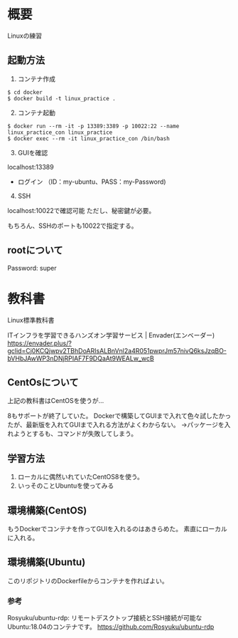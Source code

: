 # 概要

Linuxの練習

## 起動方法

1. コンテナ作成
```
$ cd docker
$ docker build -t linux_practice .
```

2. コンテナ起動
```
$ docker run --rm -it -p 13389:3389 -p 10022:22 --name linux_practice_con linux_practice
$ docker exec --rm -it linux_practice_con /bin/bash
```

3. GUIを確認

localhost:13389

* ログイン
（ID：my-ubuntu、PASS：my-Password)

4. SSH

localhost:10022で確認可能
ただし、秘密鍵が必要。

もちろん、SSHのポートも10022で指定する。

## rootについて

Password: super

# 教科書

Linux標準教科書

ITインフラを学習できるハンズオン学習サービス | Envader(エンベーダー) https://envader.plus/?gclid=Cj0KCQjwpv2TBhDoARIsALBnVnl2a4R051pwprJm57nivQ6ksJzqBO-bVHbJAwWP3nDNjRPIAF7F9DQaAt9WEALw_wcB

## CentOsについて

上記の教科書はCentOSを使うが...

8もサポートが終了していた。
Dockerで構築してGUIまで入れて色々試したかったが、最新版を入れてGUIまで入れる方法がよくわからない。
→パッケージを入れようとするも、コマンドが失敗してしまう。

## 学習方法

1. ローカルに偶然いれていたCentOS8を使う。
2. いっそのことUbuntuを使ってみる

## 環境構築(CentOS)

もうDockerでコンテナを作ってGUIを入れるのはあきらめた。
素直にローカルに入れる。

## 環境構築(Ubuntu)

このリポジトリのDockerfileからコンテナを作ればよい。

### 参考

Rosyuku/ubuntu-rdp: リモートデスクトップ接続とSSH接続が可能なUbuntu:18.04のコンテナです。 https://github.com/Rosyuku/ubuntu-rdp